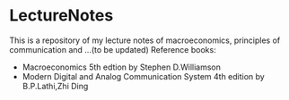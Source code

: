 # LectureNotes
This is a repository of my lecture notes of macroeconomics, principles of communication and ...(to be updated)
Reference books:
* Macroeconomics 5th edtion by Stephen D.Williamson
* Modern Digital and Analog Communication System 4th edition by B.P.Lathi,Zhi Ding
